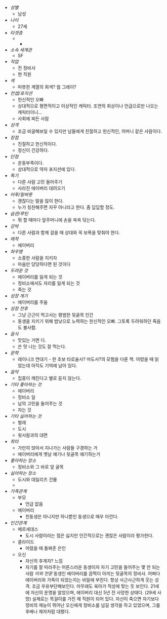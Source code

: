 - *성별*
	- 남성
- *나이*
	- 27세
- *타겟층*
	-  - 
- *소속 세계관*
	- SF
- *직업*
	- 전 정비사
	- 현 직원
- *색*
	- 따뜻한 계열의 회색? 웜 그레이?
- *컨셉/포지션*
	- 헌신적인 오빠
	- 상대적으로 평면적이고 이상적인 캐릭터. 조연의 회상이나 언급으로만 나오는 캐릭터이니...
	- 사회에 찌든 사람
- *성격*
	- 조금 비굴해보일 수 있지만 남들에게 친절하고 헌신적인, 어머니 같은 사람이다.
- *장점*
	- 친절하고 헌신적이다.
	- 정신이 건강하다.
- *단점*
	- 운동부족이다.
	- 상대적으로 약자 포지션에 있다.
- *특기*
	- 다른 사람 고민 들어주기
	- 사라진 에이버리 데려오기
- *어투/말버릇*
	- 괜찮다는 말을 많이 한다.
	- 누가 칭찬해주면 자꾸 아니라고 한다. 좀 답답할 정도.
- *습관/루틴*
	- 뭐 할 때마다 앞주머니에 손을 쓱쓱 닦는다.
- *강박*
	- 다른 사람과 함께 걸을 때 상대와 꼭 보폭을 맞춰야 한다.
- *애착*
	- 에이버리
- *좌우명*
	- 소중한 사람을 지키자
	- 마음만 당당하다면 된 것이다
- *두려운 것*
	- 에이버리를 잃게 되는 것
	- 정비소에서도 자리를 잃게 되는 것
	- 죽는 것
- *성장 계기*
	- 에이버리를 주움
- *성장 전후*
	- 그냥 근근이 먹고사는 평범한 뒷골목 인간
	- 동생을 지키기 위해 밤낮으로 노력하는 헌신적인 오빠. 그토록 두려워하던 죽음도 불사함.
- *음식*
	- 맛있는 거면 다.
	- 쓴 맛 나는 것도 잘 먹는다.
- *문학*
	- 레이니크 연대기 - 한 초보 타로술사? 마도사?의 모험을 다룬 책. 어렸을 때 읽었는데 아직도 기억에 남아 있다.
- *음악*
	- 집중이 깨진다고 별로 듣지 않는다.
- *기타 좋아하는 것*
	- 에이버리
	- 정비소 일
	- 남의 고민을 들어주는 것
	- 자는 것
- *기타 싫어하는 것*
	- 벌레
	- 도시
	- 윗사람과의 대면
- *취미*
	- 가만히 앉아서 지나가는 사람들 구경하는 거
	- 에이버리에게 옛날 얘기나 뒷골목 얘기하는거
- *좋아하는 장소*
	- 정비소와 그 바로 앞 골목
- *싫어하는 장소*
	- 도시와 데일리즈 건물
	- 
- *가족관계*
	- 부모
		- 언급 없음
	- 에이버리
		- 친동생은 아니지만 하나뿐인 동생으로 매우 아낀다.
- *인간관계*
	- 메르세데스
		- 도시 사람이라는 점은 싫지만 인간적으로는 괜찮은 사람이라 평가한다.
	- 클라이드
		- 어렸을 때 돌봐준 은인
	- 오신
		- 자신의 후계자? 느낌
		- 자기를 잘 따라주는 어른스러운 동생이자 자기 고민을 들어주는 몇 안 되는 사람
*이외 전문*
동생인 에이버리를 끔찍이 아끼는 뒷골목의 정비사. 어쩌다 에이버리와 가족이 되었는지는 비밀에 부친다.
항상 사근사근하게 웃는 성격. 조금 우유부단해보인다. 아무래도 육아가 적성에 맞는 듯 보인다.
21세에 자신의 운명을 알았으며, 에이버리 대신 5년 전 사망한 상태다. (29세 사망) 실제로는 목걸이를 가진 채 직원이 되어 있다.
자신이 죽으면 자기보다 정비의 재능이 뛰어난 오신에게 정비소를 넘길 생각을 하고 있었으며, 그를 후배나 제자처럼 대했다.
